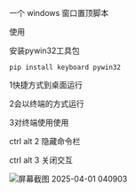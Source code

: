 一个 windows 窗口置顶脚本

使用

安装pywin32工具包

```pip install keyboard pywin32```

1快捷方式到桌面运行

2会以终端的方式运行

3对终端使用使用

ctrl alt 2 隐藏命令栏

ctrl alt 3 关闭交互

![屏幕截图 2025-04-01 040903](https://github.com/user-attachments/assets/be860697-91e0-4375-ba37-47904601b5fe)
